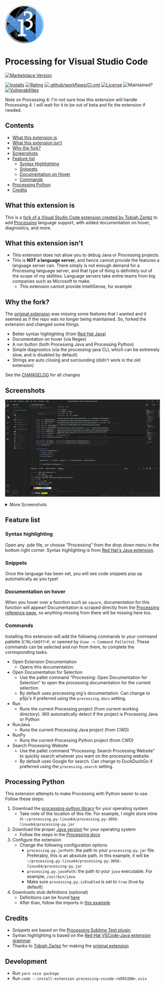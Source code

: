 <img width="25%" src="./images/icon.png" alt="icon"/>

# Processing for Visual Studio Code

[![Marketplace Version](https://vsmarketplacebadge.apphb.com/version/Luke-zhang-04.processing-vscode.svg?style=for-the-badge&logo=visual-studio-code&logoColor=007ACC&color=007ACC&labelColor=083254)](https://marketplace.visualstudio.com/items?itemName=Luke-zhang-04.processing-vscode)

[![Installs](https://vsmarketplacebadge.apphb.com/installs-short/Luke-zhang-04.processing-vscode.svg?style=flat-square)](https://marketplace.visualstudio.com/items?itemName=Luke-zhang-04.processing-vscode)
[![Rating](https://vsmarketplacebadge.apphb.com/rating-star/Luke-zhang-04.processing-vscode.svg?style=flat-square)](https://marketplace.visualstudio.com/items?itemName=Luke-zhang-04.processing-vscode)
[![.github/workflows/CI.yml](https://img.shields.io/github/workflow/status/Luke-zhang-04/processing-vscode/Node.js%20CI?label=CI&logo=github&style=flat-square)](https://github.com/Luke-zhang-04/processing-vscode/actions)
[![License](https://img.shields.io/github/license/Luke-zhang-04/processing-vscode?style=flat-square)](./LICENSE)
![Maintained?](https://img.shields.io/maintenance/yes/2021?style=flat-square)
[![Vulnerabilities](https://snyk.io/test/github/Luke-zhang-04/processing-vscode/badge.svg?style=flat-square)](https://snyk.io/test/github/Luke-zhang-04/processing-vscode)

Note on Processing 4: I'm not sure how this extension will handle Processing 4. I will wait for it to be out of beta and fix the extension if needed.

## Contents

-   [What this extension is](#what-this-extension-is)
-   [What this extension isn't](#what-this-extension-isnt)
-   [Why the fork?](#why-the-fork)
-   [Screenshots](#screenshots)
-   [Feature list](#feature-list)
    -   [Syntax Highlighting](#syntax-highlighting)
    -   [Snippets](#snippets)
    -   [Documentation on Hover](#documentation-on-hover)
    -   [Commands](#commands)
-   [Processing Python](#processing-python)
-   [Credits](#credits)

## What this extension is

This is a [fork of a Visual Studio Code extension created by Tobiah Zarlez](https://github.com/TobiahZ/processing-vscode) to add [Processing](https://processing.org/) language support, with added documentation on hover, diagnostics, and more.

## What this extension isn't

-   This extension does not allow you to debug Java or Processing projects.
-   This is **NOT a language server**, and hence cannot provide the features a language server can. There simply is not enough demand for a Processing language server, and that type of thing is definitely out of the scope of my abilities. Language servers take entire teams from big companies such as Microsoft to make.
    -   This extension cannot provide IntelliSense, for example

## Why the fork?

The [original extension](https://github.com/TobiahZ/processing-vscode) was missing some features that I wanted and it seemed as if the repo was no longer being maintained. So, forked the extension and changed some things.

-   Better syntax highlighting (from [Red Hat Java](https://github.com/redhat-developer/vscode-java/blob/master/syntaxes/java.tmLanguage.json))
-   Documentation on hover (via Regex)
-   A run button (both Processing Java and Processing Python)
-   Simple diagnostics (via the processing-java CLI, which can be extremely slow, and is disabled by default)
-   Strings are auto closing and surrounding (didn't work in the old extension)

See the [CHANGELOG](https://github.com/Luke-zhang-04/processing-vscode/blob/main/CHANGELOG.md) for all changes

## Screenshots

![Hover](https://raw.githubusercontent.com/Luke-zhang-04/processing-vscode/main/media/hover-1.png)

<details>
<summary>More Screenshots</summary>

![Hover](https://raw.githubusercontent.com/Luke-zhang-04/processing-vscode/main/media/hover-2.png)
![Error](https://raw.githubusercontent.com/Luke-zhang-04/processing-vscode/main/media/error.png)

</details>

## Feature list

### Syntax highlighting

Open any .pde file, or choose "Processing" from the drop down menu in the bottom right corner. Syntax highlighting is from [Red Hat's Java extension](https://github.com/redhat-developer/vscode-java/blob/master/syntaxes/java.tmLanguage.json).

### Snippets

Once the language has been set, you will see code snippets pop up automatically as you type!

### Documentation on hover

When you hover over a function such as `square`, documentation for this function will appear! Documentation is scraped directly from the [Processing reference page](https://processing.org/reference/), so anything missing from there will be missing here too.

### Commands

Installing this extension will add the following commands to your command pallette (`CTRL+SHIFT+P`, or opened by `View -> Command Pallette`). These commands can be selected and run from there, to complete the corresponding tasks.

-   Open Extension Documentation
    -   Opens this documentation.
-   Open Documentation for Selection
    -   Use the pallet command "Processing: Open Documentation for Selection" to open the processing documentation for the current selection.
    -   By default uses processing.org's documentation. Can change to p5js's if preferred using the `processing.docs` setting.
-   Run
    -   Runs the current Processing project (from current working directory). Will automatically detect if the project is Processing Java or Python
-   RunJava
    -   Runs the current Processing Java project (from CWD)
-   RunPy
    -   Runs the current Processing Python project (from CWD)
-   Search Processing Website
    -   Use the pallet command "Processing: Search Processing Website" to quickly search whatever you want on the processing website.
    -   By default uses Google for search. Can change to DuckDuckGo if preferred using the `processing.search` setting.

## Processing Python

This extension attempts to make Processing with Python easier to use. Follow these steps:

1. Download the [processing-python library](https://py.processing.org/tutorials/command-line/#requirements) for your operating system
    - Take note of the location of this file. For example, I might store mine in `~/processing.py-linux64/processing.py-3056-linux64/processing-py.jar`
2. Download the proper [Java version](https://py.processing.org/tutorials/command-line/#requirements) for your operating system
    - Follow the steps in the [Processing docs](https://py.processing.org/tutorials/command-line/#requirements)
3. Configure the extension
    - Change the following configuration options
        - `processing.py.jarPath`: the path to your `processing-py.jar` file. Preferably, this is an absolute path. In this example, it will be `~/processing.py-linux64/processing.py-3056-linux64/processing-py.jar`
        - `processing.py.javaPath`: the path to your `java` executable. For example, `/usr/bin/java`
        - Make sure `processing.py.isEnabled` is set to `true` (true by default)
4. Downloads stub definitions (optional)
    - Definitions can be found [here](https://github.com/Abdulla060/Processing.py-intellisense/blob/master/lib/Processing3.pyi)
    - After than, follow the imports in [this example](https://github.com/Abdulla060/Processing.py-intellisense/blob/master/Example.py)

## Credits

-   Snippets are based on the [Processing Sublime Text plugin](https://github.com/b-g/processing-sublime).
-   Syntax highlighting is based on the [Red Hat VSCode-Java extension grammar](https://github.com/redhat-developer/vscode-java/blob/master/syntaxes/java.tmLanguage.json)
-   Thanks to [Tobiah Zarlez](https://github.com/TobiahZ) for making the [original extension](https://github.com/TobiahZ/processing-vscode)

## Development

- Run `yarn vsce package`
- Run `code --install-extension processing-vscode-<VERSION>.vsix`
